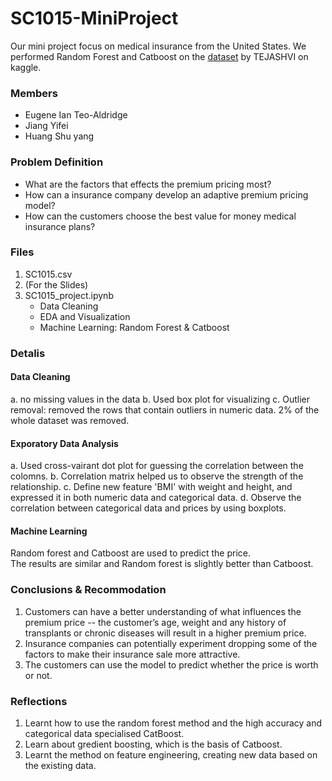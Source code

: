 # SC1015-MiniProject
Our mini project focus on medical insurance from the United States. We performed Random Forest and Catboost on the [dataset](https://www.kaggle.com/datasets/tejashvi14/medical-insurance-premium-prediction) by TEJASHVI on kaggle.


### Members
- Eugene Ian Teo-Aldridge
- Jiang Yifei
- Huang Shu yang


### Problem Definition
- What are the factors that effects the premium pricing most?  
- How can a insurance company develop an adaptive premium pricing model?  
- How can the customers choose the best value for money medical insurance plans?  


### Files
1. SC1015.csv  
2. (For the Slides)
3. SC1015_project.ipynb
    - Data Cleaning  
    - EDA and Visualization  
    - Machine Learning: Random Forest & Catboost


### Detalis
#### Data Cleaning
   a. no missing values in the data
   b. Used box plot for visualizing
   c. Outlier removal: removed the rows that contain outliers in numeric data. 2% of the whole dataset was removed.
  
  
#### Exporatory Data Analysis
   a. Used cross-vairant dot plot for guessing the correlation between the colomns.
   b. Correlation matrix helped us to observe the strength of the relationship.
   c. Define new feature 'BMI' with weight and height, and expressed it in both numeric data and categorical data.
   d. Observe the correlation between categorical data and prices by using boxplots.


#### Machine Learning
   Random forest and Catboost are used to predict the price.   
   The results are similar and Random forest is slightly better than Catboost.
   
   
### Conclusions & Recommodation
  1.  Customers can have a better understanding of what influences the premium price -- the customer’s age, weight and any history of transplants or chronic diseases will result in a higher premium price.
  2. Insurance companies can potentially experiment dropping some of the factors to make their insurance sale more attractive.
  3. The customers can use the model to predict whether the price is worth or not.
 
 
### Reflections
  1. Learnt how to use the random forest method and the high accuracy and categorical data specialised CatBoost. 
  2. Learn about gredient boosting, which is the basis of Catboost.
  3. Learnt the method on feature engineering, creating new data based on the existing data.



